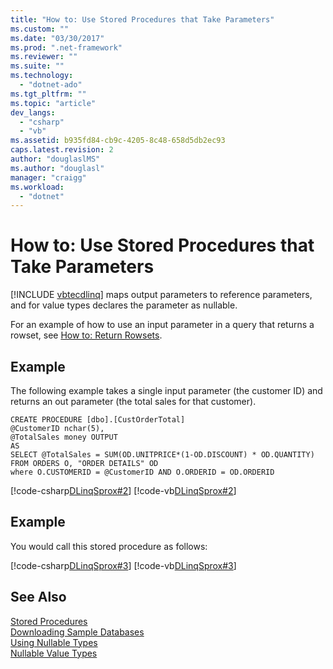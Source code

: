 ```yaml
---
title: "How to: Use Stored Procedures that Take Parameters"
ms.custom: ""
ms.date: "03/30/2017"
ms.prod: ".net-framework"
ms.reviewer: ""
ms.suite: ""
ms.technology: 
  - "dotnet-ado"
ms.tgt_pltfrm: ""
ms.topic: "article"
dev_langs: 
  - "csharp"
  - "vb"
ms.assetid: b935fd84-cb9c-4205-8c48-658d5db2ec93
caps.latest.revision: 2
author: "douglaslMS"
ms.author: "douglasl"
manager: "craigg"
ms.workload: 
  - "dotnet"
---
```

# How to: Use Stored Procedures that Take Parameters
[!INCLUDE [vbtecdlinq](../../../../../../includes/vbtecdlinq-md.md)] maps output parameters to reference parameters, and for value types declares the parameter as nullable.  
  
 For an example of how to use an input parameter in a query that returns a rowset, see [How to: Return Rowsets](../../../../../../docs/framework/data/adonet/sql/linq/how-to-return-rowsets.md).  
  
## Example  
 The following example takes a single input parameter (the customer ID) and returns an out parameter (the total sales for that customer).  
  
```  
CREATE PROCEDURE [dbo].[CustOrderTotal]   
@CustomerID nchar(5),  
@TotalSales money OUTPUT  
AS  
SELECT @TotalSales = SUM(OD.UNITPRICE*(1-OD.DISCOUNT) * OD.QUANTITY)  
FROM ORDERS O, "ORDER DETAILS" OD  
where O.CUSTOMERID = @CustomerID AND O.ORDERID = OD.ORDERID  
```  
  
 [!code-csharp[DLinqSprox#2](../../../../../../samples/snippets/csharp/VS_Snippets_Data/DLinqSprox/cs/northwind-sprox.cs#2)]
 [!code-vb[DLinqSprox#2](../../../../../../samples/snippets/visualbasic/VS_Snippets_Data/DLinqSprox/vb/northwind-sprox.vb#2)]  
  
## Example  
 You would call this stored procedure as follows:  
  
 [!code-csharp[DLinqSprox#3](../../../../../../samples/snippets/csharp/VS_Snippets_Data/DLinqSprox/cs/Program.cs#3)]
 [!code-vb[DLinqSprox#3](../../../../../../samples/snippets/visualbasic/VS_Snippets_Data/DLinqSprox/vb/Module1.vb#3)]  
  
## See Also  
 [Stored Procedures](../../../../../../docs/framework/data/adonet/sql/linq/stored-procedures.md)  
 [Downloading Sample Databases](../../../../../../docs/framework/data/adonet/sql/linq/downloading-sample-databases.md)  
 [Using Nullable Types](~/docs/csharp/programming-guide/nullable-types/using-nullable-types.md)  
 [Nullable Value Types](~/docs/visual-basic/programming-guide/language-features/data-types/nullable-value-types.md)
